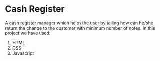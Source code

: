 # Cash Register

A cash register manager which helps the user by telling how can he/she return the change to the customer with minimum number of notes.
In this project we have used:

1. HTML
1. CSS
1. Javascript

